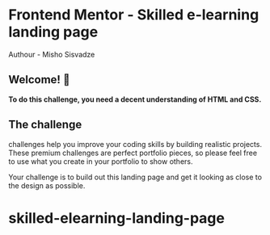 # Frontend Mentor - Skilled e-learning landing page
Authour - Misho Sisvadze

## Welcome! 👋

**To do this challenge, you need a decent understanding of HTML and CSS.**

## The challenge

challenges help you improve your coding skills by building realistic projects. These premium challenges are perfect portfolio pieces, so please feel free to use what you create in your portfolio to show others.

Your challenge is to build out this landing page and get it looking as close to the design as possible.

# skilled-elearning-landing-page
